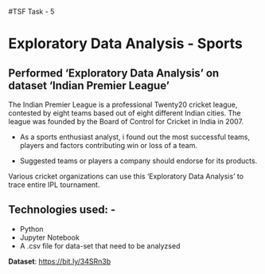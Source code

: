 #TSF Task - 5
# Exploratory Data Analysis - Sports

## Performed ‘Exploratory Data Analysis’ on dataset ‘Indian Premier League’ 
The Indian Premier League is a professional Twenty20 cricket league, contested by eight teams based out of eight different Indian cities. The league was founded by the Board of Control for Cricket in India in 2007.

- As a sports enthusiast analyst, i found out the most successful teams, players and factors contributing win or loss of a team. 

- Suggested teams or players a company should endorse for its products. 

Various cricket organizations can use this ‘Exploratory Data Analysis’ to trace entire IPL tournament. 

## Technologies used: -
- Python
- Jupyter Notebook
- A .csv file for data-set that need to be analyzsed

**Dataset**: https://bit.ly/34SRn3b

